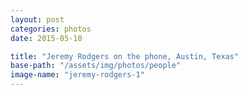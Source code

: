 ```yaml
---
layout: post
categories: photos
date: 2015-05-10

title: "Jeremy Rodgers on the phone, Austin, Texas"
base-path: "/assets/img/photos/people"
image-name: "jeremy-rodgers-1"
---
```

